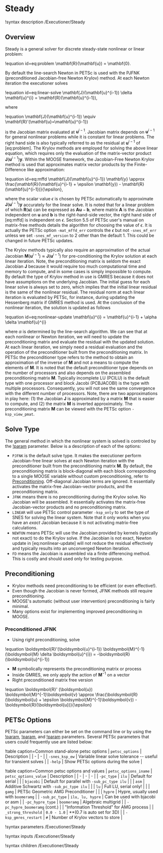 # Steady

!syntax description /Executioner/Steady

## Overview

Steady is a general solver for discrete steady-state nonlinear or linear problem:

!equation id=eq:problem
\mathbf{R}(\mathbf{u}) = \mathbf{0}.

By default the line-search Newton in PETSc is used with the PJFNK (preconditioned Jacobian-free Newton Krylov) method.
At each Newton iteration the executioner solves

!equation id=eq:linear-solve
\mathbf{J}(\mathbf{u}^{i-1}) \delta \mathbf{u}^{i} = \mathbf{R}(\mathbf{u}^{i-1}),

where

!equation
\mathbf{J}(\mathbf{u}^{i-1}) \equiv \mathbf{R}'(\mathbf{u}=\mathbf{u}^{i-1})

is the Jacobian matrix evaluated at $\mathbf{u}^{i-1}$.
Jacobian matrix depends on $\mathbf{u}^{i-1}$ for general nonlinear problems while it is constant for linear problems.
The right hand side is also typically referred to as the residual at $\mathbf{u}^{i-1}$ of [eq:problem].
The Krylov methods are employed for solving the above linear equation, which requires only the evaluation of the matrix-vector product $\mathbf{J}(\mathbf{u}^{i-1}) \mathbf{y}$.
Within the MOOSE framework, the Jacobian-Free Newton Krylov method is used that approximates matrix vector products by the Finite-Difference like approximation:

!equation id=eq:mffd
\mathbf{J}(\mathbf{u}^{i-1}) \mathbf{y} \approx \frac{\mathbf{R}(\mathbf{u}^{i-1} + \epsilon \mathbf{y}) - \mathbf{R}(\mathbf{u}^{i-1})}{\epsilon},

where the scalar value $\epsilon$ is chosen by PETSc automatically to approximate $\mathbf{J}(\mathbf{u}^{i-1}) \mathbf{y}$ accurately for the linear solve.
It is noted that for a linear problem of which $\mathbf{R}(\mathbf{u})$ can be expressed as $\mathbf{A} \mathbf{u}-\mathbf{b}$, where matrix $\mathbf{A}$ is the Jacobian independent on $\mathbf{u}$ and $\mathbf{b}$ is the right-hand-side vector, the right hand side of [eq:mffd] is independent on $\epsilon$.
Section 5.5 of PETSc user's manual on matrix-free methods details the algorithm for choosing the value of $\epsilon$.
It is actually the PETSc option `-mat_mffd_err` controls the $\epsilon$ but not `-snes_mf_err` unless we set `-snes_mf_version` to 2 other than the default 1.
This could be changed in future PETSc updates.

The Krylov methods typically also require an approximation of the actual Jacobian $\mathbf{M}(\mathbf{u}^{i-1}) \approx \mathbf{J}(\mathbf{u}^{i-1})$ for pre-conditioning the Krylov solution at each linear iteration.
Note, the preconditioning matrix is seldom the exact Jacobian $\mathbf{J}$ because it would require too much computational time and memory to compute, and in some cases is simply impossible to compute.
By default the type of Krylov method in use is GMRES because it does not have assumptions on the underlying Jacobian.
The initial guess for each linear solve is always set to zero, which implies that the initial linear residual is the same of the nonlinear residual.
The residual norm at each linear iteration is evaluated by PETSc, for instance, during updating the Hessenberg matrix if GMRES method is used.
At the conclusion of the nonlinear iteration, the solution is updated as follows

!equation id=eq:nonlinear-update
\mathbf{u}^{i} = \mathbf{u}^{i-1} + \alpha \delta \mathbf{u}^{i}

where $\alpha$ is determined by the line-search algorithm.
We can see that at each nonlinear or Newton iteration, we will need to update the preconditioning matrix and evaluate the residual with the updated solution.
At each linear iteration, we simply need a residual evaluation and the operation of the preconditioner built from the preconditioning matrix. In PETSc the preconditioner type refers to the method to obtain an approximation of the inverse of $\mathbf{M}$ and not a means to compute the elements of $\mathbf{M}$.
It is noted that the default preconditioner type depends on the number of processors and also depends on the assembled preconditioning matrix $\mathbf{M}$.
Typically incomplete LU (PCILU) is the default type with one processor and block Jacobi (PCBJACOBI) is the type with multiple processors.
Consequently, you will not see the same convergence with the different number of processors. Note, there are two approximations in play here: (1) the Jacobian $\mathbf{J}$ is approximated by a matrix $\mathbf{M}$ that is easier to compute, and (2) the matrix $\mathbf{M}$ is inverted approximately.
The preconditioning matrix $\mathbf{M}$ can be viewed with the PETSc option `-ksp_view_pmat`.

## Solve Type

The general method in which the nonlinear system is solved is controled by the [!param](/Executioner/Steady/solve_type) parameter. Below is a description of each of the options:

- `PJFNK` is the default solve type. It makes the executioner perform Jacobian-free linear solves at each Newton iteration with the preconditioner built from the preconditioning matrix $\mathbf{M}$. By default, the preconditioning matrix is block-diagonal with each block corresponding to a single MOOSE variable without custom preconditioning, refer to [Preconditioning](/Preconditioning/index.md). Off-diagonal Jacobian terms are ignored. It essentially activates the matrix-free Jacobian-vector products, and the preconditioning matrix.
- `JFNK` means there is no preconditioning during the Krylov solve. No Jacobian will be assembled. It essentially activates the matrix-free Jacobian-vector products and no preconditioning matrix.
- `LINEAR` will use PETSc control parameter `-ksp_only` to set the type of SNES for solving the linear system. Note that it only works when you have an *exact* Jacobian because it is not activating matrix-free calculations.
- `NEWTON` means PETSc will use the Jacobian provided by kernels (typically not exact) to do the Krylov solve. If the Jacobian is not exact, Newton update in [eq:nonlinear-update] will not reduce the residual effectively and typically results into an unconverged Newton iteration.
- `FD` means the Jacobian is assembled via a finite differencing method. This is costly and should used only for testing purpose.

## Preconditioning

- Krylov methods need preconditioning to be efficient (or even effective!).
- Even though the Jacobian is never formed, JFNK methods still require preconditioning.
- MOOSE's automatic (without user intervention) preconditioning is fairly minimal.
- Many options exist for implementing improved preconditioning in MOOSE.

### Preconditioned JFNK

- Using right preconditioning, solve

!equation
\boldsymbol{R}'(\boldsymbol{u}^{i-1}) \boldsymbol{M}^{-1} (\boldsymbol{M} \delta \boldsymbol{u}^{i}) = -\boldsymbol{R}(\boldsymbol{u}^{i-1})

- $\boldsymbol{M}$ symbolically represents the preconditioning matrix or process
- Inside GMRES, we only apply the action of $\boldsymbol{M}^{-1}$ on a vector
- Right preconditioned matrix free version

!equation
\boldsymbol{R}' (\boldsymbol{u}) \boldsymbol{M}^{-1}\boldsymbol{v} \approx \frac{\boldsymbol{R}(\boldsymbol{u} + \epsilon \boldsymbol{M}^{-1}\boldsymbol{v}) - \boldsymbol{R}(\boldsymbol{u})}{\epsilon}

## PETSc Options

PETSc parameters can either be set on the command line or by using the [!param](/Executioner/Steady/petsc_options), [!param](/Executioner/Steady/petsc_options_iname), and [!param](/Executioner/Steady/petsc_options_value) parameters. Several PETSc parameters that users could frequently use are listed below:

!table caption=Common stand-alone petsc options
| `petsc_options` | Description |
| - | - |
| `-snes_ksp_ew` | Variable linear solve tolerance -- useful for transient solves |
| `-help` | Show PETSc options during the solve |


!table caption=Common petsc options and values
| `petsc_options_iname` | `petsc_options_value` | Description |
| - | - | - |
| `-pc_type` | `ilu` | Default for serial |
|   | `bjacobi` | Default for parallel with `-sub_pc_type ilu` |
|   | `asm` | Additive Schwartz with `-sub_pc_type ilu` |
|   | `lu` | Full LU, serial only! |
|   | `gamg` | PETSc Geometric AMG Preconditioner |
|   | `hypre` | Hypre, usually used with `boomeramg` |
| `-sub_pc_type` | `ilu, lu, hypre` | Can be used with bjacobi or asm |
| `-pc_hypre_type` | `boomeramg` | Algebraic multigrid |
| `-pc_hypre_boomeramg` (cont.) |   | "Information Threshold" for AMG process |
| `_strong_threshold` | `0.0 - 1.0` | **(0.7 is auto set for 3D) |
| `-ksp_gmres_restart` | `#` | Number of Krylov vectors to store |

!syntax parameters /Executioner/Steady

!syntax inputs /Executioner/Steady

!syntax children /Executioner/Steady
